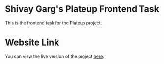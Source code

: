 # Shivay Garg's Plateup Frontend Task

This is the frontend task for the Plateup project.

# Website Link

You can view the live version of the project [here](https://shivaygarg-plateup-frontend-task-git-main-shivaygargs-projects.vercel.app/).



